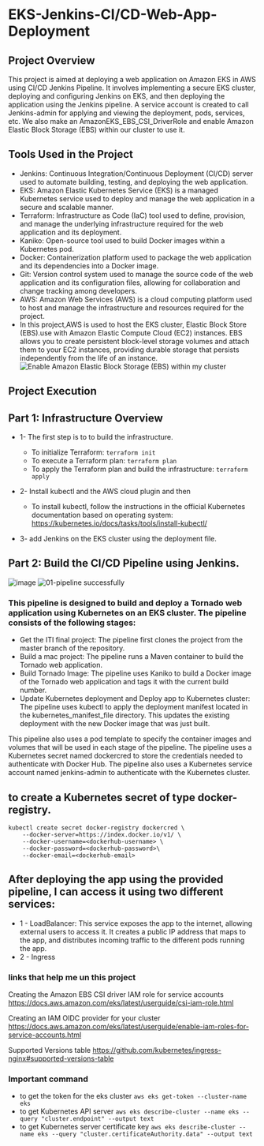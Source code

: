 # EKS-Jenkins-CI/CD-Web-App-Deployment
## Project Overview
This project is aimed at deploying a web application on Amazon EKS in AWS using CI/CD Jenkins Pipeline. It involves implementing a secure EKS cluster, deploying and configuring Jenkins on EKS, and then deploying the application using the Jenkins pipeline. A service account is created to call Jenkins-admin for applying and viewing the deployment, pods, services, etc. We also make an AmazonEKS_EBS_CSI_DriverRole and enable Amazon Elastic Block Storage (EBS) within our cluster to use it.

## Tools Used in the Project
 - Jenkins: Continuous Integration/Continuous Deployment (CI/CD) server used to automate building, testing, and deploying the web application.
 - EKS: Amazon Elastic Kubernetes Service (EKS) is a managed Kubernetes service used to deploy and manage the web application in a secure and scalable manner.
 - Terraform: Infrastructure as Code (IaC) tool used to define, provision, and manage the underlying infrastructure required for the web application and its deployment.
 - Kaniko: Open-source tool used to build Docker images within a Kubernetes pod.
 - Docker: Containerization platform used to package the web application and its dependencies into a Docker image.
 - Git: Version control system used to manage the source code of the web application and its configuration files, allowing for collaboration and change tracking among developers.
 - AWS: Amazon Web Services (AWS) is a cloud computing platform used to host and manage the infrastructure and resources required for the project. 
 - In this project,AWS is used to host the EKS cluster, Elastic Block Store (EBS).use with Amazon Elastic Compute Cloud (EC2) instances. EBS allows you to create persistent block-level storage volumes and attach them to your EC2 instances, providing durable storage that persists independently from the life of an instance.
 ![Enable Amazon Elastic Block Storage (EBS) within my cluster](https://user-images.githubusercontent.com/28235504/219885834-8ae08bf8-0601-4507-b689-5a70d962b68e.png)


## Project Execution
## Part 1: Infrastructure Overview
 - 1- The first step is to to build the infrastructure. 
    - To initialize Terraform:
      ``` terraform init ```
    - To execute a Terraform plan:
      ``` terraform plan ```
    - To apply the Terraform plan and build the infrastructure:
      ``` terraform apply ```

- 2- Install kubectl and the AWS cloud plugin and then 
    - To install kubectl, follow the instructions in the official Kubernetes documentation based on operating system: https://kubernetes.io/docs/tasks/tools/install-kubectl/

- 3- add Jenkins on the EKS cluster using the deployment file.

## Part 2: Build the CI/CD Pipeline using Jenkins.
![image](https://user-images.githubusercontent.com/28235504/219885441-cb811e47-72cd-4e49-a01b-75654beb5c7e.png)
![01-pipeline successfully](https://user-images.githubusercontent.com/28235504/219885458-02447146-3bf0-428b-9a82-36854811437e.png)

### This pipeline is designed to build and deploy a Tornado web application using Kubernetes on an EKS cluster. The pipeline consists of the following stages:

 - Get the ITI final project: The pipeline first clones the project from the master branch of the repository.
 - Build a mac project: The pipeline runs a Maven container to build the Tornado web application.
 - Build Tornado Image: The pipeline uses Kaniko to build a Docker image of the Tornado web application and tags it with the current build number.
 - Update Kubernetes deployment and Deploy app to Kubernetes cluster: The pipeline uses kubectl to apply the deployment manifest located in the kubernetes_manifest_file directory. This updates the existing deployment with the new Docker image that was just built.

This pipeline also uses a pod template to specify the container images and volumes that will be used in each stage of the pipeline. 
The pipeline uses a Kubernetes secret named dockercred to store the credentials needed to authenticate with Docker Hub. 
The pipeline also uses a Kubernetes service account named jenkins-admin to authenticate with the Kubernetes cluster.


## to create a Kubernetes secret of type docker-registry. 
```
kubectl create secret docker-registry dockercred \
    --docker-server=https://index.docker.io/v1/ \
    --docker-username=<dockerhub-username> \
    --docker-password=<dockerhub-password>\
    --docker-email=<dockerhub-email>
```



## After deploying the app using the provided pipeline, I can access it using two different services:
 - 1 - LoadBalancer: This service exposes the app to the internet, allowing external users to access it. It creates a public IP address that maps to the app, and distributes incoming traffic to the different pods running the app.
 - 2 - Ingress


### links that help me un this project 

Creating the Amazon EBS CSI driver IAM role for service accounts
https://docs.aws.amazon.com/eks/latest/userguide/csi-iam-role.html

Creating an IAM OIDC provider for your cluster
https://docs.aws.amazon.com/eks/latest/userguide/enable-iam-roles-for-service-accounts.html

Supported Versions table
https://github.com/kubernetes/ingress-nginx#supported-versions-table



### Important command 
- to get the token for the eks cluster
``` aws eks get-token --cluster-name eks ```
- to get Kubernetes API server
``` aws eks describe-cluster --name eks --query "cluster.endpoint" --output text ```
- to get Kubernetes server certificate key
``` aws eks describe-cluster --name eks --query "cluster.certificateAuthority.data" --output text ```
